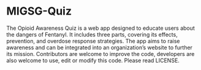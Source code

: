# MIGSG-Quiz
The Opioid Awareness Quiz is a web app designed to educate users about the dangers of Fentanyl. It includes three parts, covering its effects, prevention, and overdose response strategies. The app aims to raise awareness and can be integrated into an organization’s website to further its mission. Contributors are welcome to improve the code, developers are also welcome to use, edit or modify this code. Please read LICENSE.
